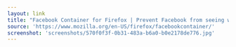 ```yaml
---
layout: link
title: "Facebook Container for Firefox | Prevent Facebook from seeing what websites you visit."
source: 'https://www.mozilla.org/en-US/firefox/facebookcontainer/'
screenshot: 'screenshots/570f0f3f-0b31-483a-b6a0-b0e2178de776.jpg'
---
```


